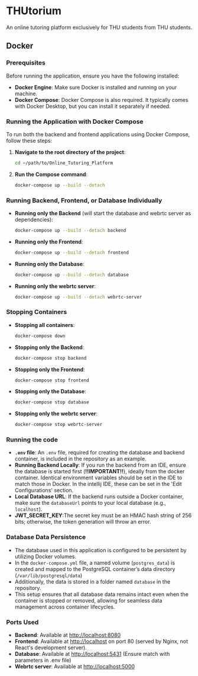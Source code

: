 
# THUtorium
An online tutoring platform exclusively for THU students from THU students.
## Docker

### Prerequisites

Before running the application, ensure you have the following installed:

- **Docker Engine**: Make sure Docker is installed and running on your machine.
- **Docker Compose**: Docker Compose is also required. It typically comes with Docker Desktop, but you can install it separately if needed.

### Running the Application with Docker Compose

To run both the backend and frontend applications using Docker Compose, follow these steps:

1. **Navigate to the root directory of the project**:
   ```bash
   cd ~/path/to/Online_Tutoring_Platform
   ```

2. **Run the Compose command**:
   ```bash
   docker-compose up --build --detach
   ```

### Running Backend, Frontend, or Database Individually

- **Running only the Backend** (will start the database and webrtc server as dependencies):
   ```bash
   docker-compose up --build --detach backend
   ```

- **Running only the Frontend**:
   ```bash
   docker-compose up --build --detach frontend
   ```

- **Running only the Database**:
   ```bash
   docker-compose up --build --detach database
   ```

- **Running only the webrtc server**:
   ```bash
   docker-compose up --build --detach webrtc-server
   ```

### Stopping Containers

- **Stopping all containers**:
   ```bash
   docker-compose down
   ```

- **Stopping only the Backend**:
   ```bash
   docker-compose stop backend
   ```

- **Stopping only the Frontend**:
   ```bash
   docker-compose stop frontend
   ```

- **Stopping only the Database**:
   ```bash
   docker-compose stop database
   ```
  
- **Stopping only the webrtc server**:
   ```bash
   docker-compose stop webrtc-server
   ```

### Running the code

- **`.env` file**: An `.env` file, required for creating the database and backend container, is included in the repository as an example.
- **Running Backend Locally**: If you run the backend from an IDE, ensure the database is started first (**!!IMPORTANT!!**), ideally from the docker container. 
Identical environment variables should be set in the IDE to match those in Docker. In the intellij IDE, these can be set in the 'Edit Configurations' section.
- **Local Database URL**: If the backend runs outside a Docker container, make sure the `databaseUrl` points to your local database (e.g., `localhost`).
- **JWT_SECRET_KEY**:The secret key must be an HMAC hash string of 256 bits; otherwise, the token generation will throw an error.

### Database Data Persistence

- The database used in this application is configured to be persistent by utilizing Docker volumes.
- In the `docker-compose.yml` file, a named volume (`postgres_data`) is created and mapped to the PostgreSQL container’s data directory (`/var/lib/postgresql/data`)
- Additionally, the data is stored in a folder named `database` in the repository.
- This setup ensures that all database data remains intact even when the container is stopped or removed, allowing for seamless data management across container lifecycles.

### Ports Used

- **Backend**: Available at [http://localhost:8080](http://localhost:8080)
- **Frontend**: Available at [http://localhost](http://localhost) on port 80 (served by Nginx, not React's development server).
- **Database**: Available at [http://localhost:5431](http://localhost:5431) (Ensure match with parameters in .env file)
- **Webrtc server**: Available at [http://localhost:5000](http://localhost:5000)